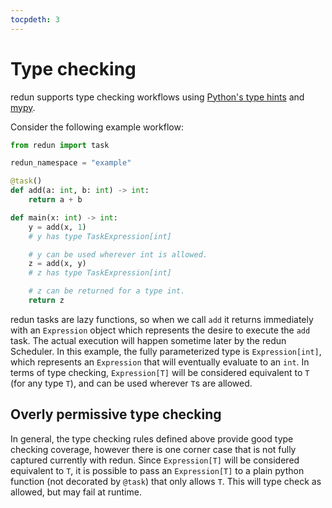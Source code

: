 ```yaml
---
tocpdeth: 3
---
```


# Type checking

redun supports type checking workflows using [Python's type hints](https://docs.python.org/3/library/typing.html) and [mypy](https://github.com/python/mypy).

Consider the following example workflow:

```py
from redun import task

redun_namespace = "example"

@task()
def add(a: int, b: int) -> int:
    return a + b

def main(x: int) -> int:
    y = add(x, 1)
    # y has type TaskExpression[int]

    # y can be used wherever int is allowed.
    z = add(x, y)
    # z has type TaskExpression[int]

    # z can be returned for a type int.
    return z
```

redun tasks are lazy functions, so when we call `add` it returns immediately with an `Expression` object which represents the desire to execute the `add` task. The actual execution will happen sometime later by the redun Scheduler. In this example, the fully parameterized type is `Expression[int]`, which represents an `Expression` that will eventually evaluate to an `int`. In terms of type checking, `Expression[T]` will be considered equivalent to `T` (for any type `T`), and can be used wherever `T`s are allowed.

## Overly permissive type checking

In general, the type checking rules defined above provide good type checking coverage, however there is one corner case that is not fully captured currently with redun. Since `Expression[T]` will be considered equivalent to `T`, it is possible to pass an `Expression[T]` to a plain python function (not decorated by `@task`) that only allows `T`. This will type check as allowed, but may fail at runtime.
